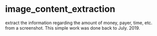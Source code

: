 # image_content_extraction
extract the information regarding the amount of money, payer, time, etc. from a screenshot. This simple work was done back to July. 2019.
